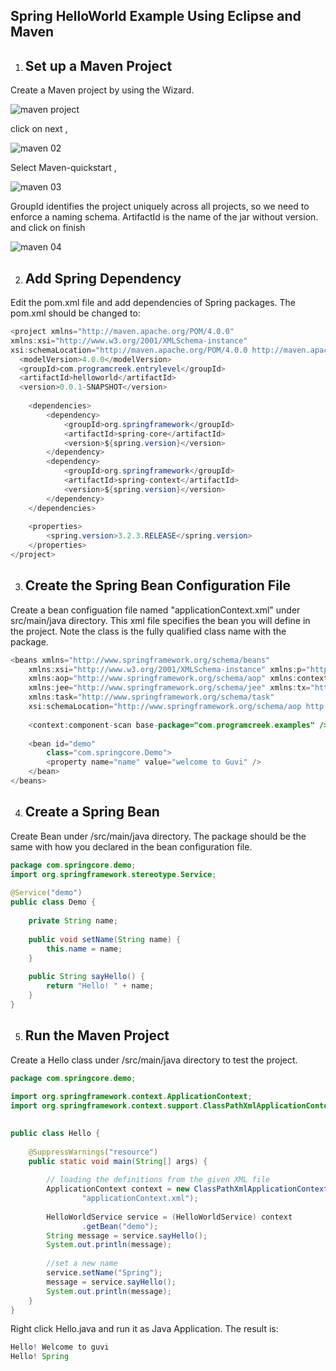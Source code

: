 ## Spring HelloWorld Example Using Eclipse and Maven

1. Set up a Maven Project
   ---

Create a Maven project by using the Wizard.

![maven project](https://github.com/rhushikesh2000/Spring_Framework_Tutorial/assets/124034778/2bce3446-8cdf-49d6-8bd4-d0d286787a68)


click on next ,

![maven 02](https://github.com/rhushikesh2000/Spring_Framework_Tutorial/assets/124034778/813392a0-2dae-46a9-bc9f-2e993a5024ab)


Select Maven-quickstart ,

![maven 03](https://github.com/rhushikesh2000/Spring_Framework_Tutorial/assets/124034778/38abf0d4-88aa-4f79-aa44-edace058c1bd)


GroupId identifies the project uniquely across all projects, so we need to enforce a naming schema. ArtifactId is the name of the jar without version. and click on finish

![maven 04](https://github.com/rhushikesh2000/Spring_Framework_Tutorial/assets/124034778/32a1718c-6c02-4479-9a89-1d015d405d30)

2. Add Spring Dependency
     ---

Edit the pom.xml file and add dependencies of Spring packages. The pom.xml should be changed to:
~~~java
<project xmlns="http://maven.apache.org/POM/4.0.0"
xmlns:xsi="http://www.w3.org/2001/XMLSchema-instance"
xsi:schemaLocation="http://maven.apache.org/POM/4.0.0 http://maven.apache.org/xsd/maven-4.0.0.xsd">
  <modelVersion>4.0.0</modelVersion>
  <groupId>com.programcreek.entrylevel</groupId>
  <artifactId>helloworld</artifactId>
  <version>0.0.1-SNAPSHOT</version>
 
	<dependencies>
		<dependency>
			<groupId>org.springframework</groupId>
			<artifactId>spring-core</artifactId>
			<version>${spring.version}</version>
		</dependency>
		<dependency>
			<groupId>org.springframework</groupId>
			<artifactId>spring-context</artifactId>
			<version>${spring.version}</version>
		</dependency>
	</dependencies>
 
	<properties>
		<spring.version>3.2.3.RELEASE</spring.version>
	</properties>
</project>

~~~

3. Create the Spring Bean Configuration File
   ---

Create a bean configuation file named "applicationContext.xml" under src/main/java directory. This xml file specifies the bean you will define in the project. Note the class is the fully qualified class name with the package.
~~~java
<beans xmlns="http://www.springframework.org/schema/beans"
	xmlns:xsi="http://www.w3.org/2001/XMLSchema-instance" xmlns:p="http://www.springframework.org/schema/p"
	xmlns:aop="http://www.springframework.org/schema/aop" xmlns:context="http://www.springframework.org/schema/context"
	xmlns:jee="http://www.springframework.org/schema/jee" xmlns:tx="http://www.springframework.org/schema/tx"
	xmlns:task="http://www.springframework.org/schema/task"
	xsi:schemaLocation="http://www.springframework.org/schema/aop http://www.springframework.org/schema/aop/spring-aop-3.2.xsd http://www.springframework.org/schema/beans http://www.springframework.org/schema/beans/spring-beans-3.2.xsd http://www.springframework.org/schema/context http://www.springframework.org/schema/context/spring-context-3.2.xsd http://www.springframework.org/schema/jee http://www.springframework.org/schema/jee/spring-jee-3.2.xsd http://www.springframework.org/schema/tx http://www.springframework.org/schema/tx/spring-tx-3.2.xsd http://www.springframework.org/schema/task http://www.springframework.org/schema/task/spring-task-3.2.xsd">
 
	<context:component-scan base-package="com.programcreek.examples" />
 
	<bean id="demo"
		class="com.springcore.Demo">
		<property name="name" value="welcome to Guvi" />
	</bean>
</beans>
~~~

4. Create a Spring Bean
   ---

Create  Bean under /src/main/java directory. The package should be the same with how you declared in the bean configuration file.

~~~java
package com.springcore.demo;
import org.springframework.stereotype.Service;
 
@Service("demo")
public class Demo {
 
	private String name;
 
	public void setName(String name) {
		this.name = name;
	}
 
	public String sayHello() {
		return "Hello! " + name;
	}
}
~~~

5. Run the Maven Project
   ---

Create a Hello class under /src/main/java directory to test the project.
~~~java
package com.springcore.demo;
 
import org.springframework.context.ApplicationContext;
import org.springframework.context.support.ClassPathXmlApplicationContext;

 
public class Hello {
 
	@SuppressWarnings("resource")
	public static void main(String[] args) {
 
		// loading the definitions from the given XML file
		ApplicationContext context = new ClassPathXmlApplicationContext(
				"applicationContext.xml");
 
		HelloWorldService service = (HelloWorldService) context
				.getBean("demo");
		String message = service.sayHello();
		System.out.println(message);
 
		//set a new name
		service.setName("Spring");
		message = service.sayHello();
		System.out.println(message);
	}
}
~~~

Right click Hello.java and run it as Java Application. The result is:
~~~java
Hello! Welcome to guvi
Hello! Spring
~~~
